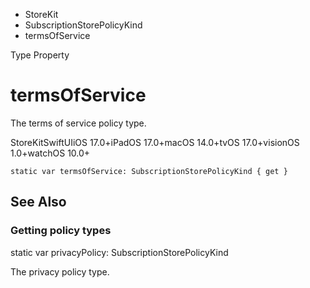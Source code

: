 

- StoreKit
- SubscriptionStorePolicyKind
-  termsOfService 

Type Property

# termsOfService

The terms of service policy type.

StoreKitSwiftUIiOS 17.0+iPadOS 17.0+macOS 14.0+tvOS 17.0+visionOS 1.0+watchOS 10.0+

``` source
static var termsOfService: SubscriptionStorePolicyKind { get }
```

## See Also

### Getting policy types

static var privacyPolicy: SubscriptionStorePolicyKind

The privacy policy type.


